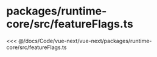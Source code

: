 # packages/runtime-core/src/featureFlags.ts

<<< @/docs/Code/vue-next/vue-next/packages/runtime-core/src/featureFlags.ts
